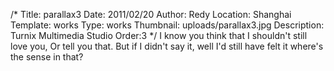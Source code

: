 /*
Title: parallax3
Date: 2011/02/20
Author: Redy
Location: Shanghai
Template: works
Type: works
Thumbnail: uploads/parallax3.jpg
Description: Turnix Multimedia Studio
Order:3
*/
I know you think that I shouldn't still love you,
Or tell you that.
But if I didn't say it, well I'd still have felt it
where's the sense in that?

